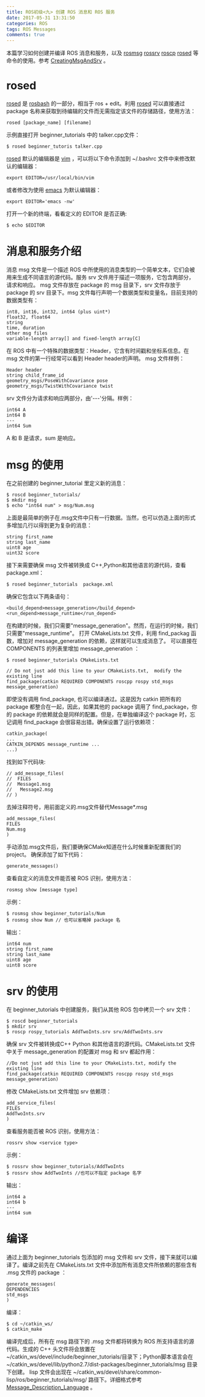 ```yaml
---
title: ROS初级<九> 创建 ROS 消息和 ROS 服务
date: 2017-05-31 13:31:50
categories: ROS
tags: ROS Messages
comments: true
---
```

本篇学习如何创建并编译 ROS 消息和服务，以及 [rosmsg](http://wiki.ros.org/rosmsg) [rossrv](http://wiki.ros.org/srv) [roscp](http://wiki.ros.org/rosbash#roscp) [rosed](http://wiki.ros.org/rosbash#rosed) 等命令的使用。参考 [CreatingMsgAndSrv](http://wiki.ros.org/cn/ROS/Tutorials/CreatingMsgAndSrv) 。
<!--more-->
# rosed
[rosed](http://wiki.ros.org/rosbash#rosed) 是 [rosbash](http://wiki.ros.org/rosbash) 的一部分，相当于 ros + edit。利用 [rosed](http://wiki.ros.org/rosbash#rosed) 可以直接通过 package 名称来获取到待编辑的文件而无需指定该文件的存储路径，使用方法：
   ```
 rosed [package_name] [filename]
   ```
示例直接打开 beginner_tutorials 中的 talker.cpp文件：
   ```
 $ rosed beginner_tutoris talker.cpp
   ```
[rosed](http://wiki.ros.org/rosbash#rosed) 默认的编辑器是 [vim](http://www.vim.org/) ，可以将以下命令添加到 ~/.bashrc 文件中来修改默认的编辑器：
   ```
 export EDITOR=/usr/local/bin/vim
   ```
或者修改为使用 [emacs](https://www.gnu.org/software/emacs/) 为默认编辑器：
   ```
 export EDITOR='emacs -nw'
   ```
打开一个新的终端，看看定义的 EDITOR 是否正确:
   ```
 $ echo $EDITOR
   ```
# 消息和服务介绍
消息 msg 文件是一个描述 ROS 中所使用的消息类型的一个简单文本，它们会被用来生成不同语言的源代码。服务 srv 文件用于描述一项服务，它包含两部分，请求和响应。
msg 文件存放在 package 的 msg 目录下，srv 文件存放于package 的 srv 目录下。msg 文件每行声明一个数据类型和变量名，目前支持的数据类型有：
   ```
 int8, int16, int32, int64 (plus uint*) 
 float32, float64 
 string 
 time, duration 
 other msg files 
 variable-length array[] and fixed-length array[C] 
   ```
在 ROS 中有一个特殊的数据类型：Header，它含有时间戳和坐标系信息。在 msg 文件的第一行经常可以看到 Header header的声明。
msg 文件样例：
   ```
 Header header
 string child_frame_id
 geometry_msgs/PoseWithCovariance pose
 geometry_msgs/TwistWithCovariance twist
   ```
srv 文件分为请求和响应两部分，由'---'分隔。样例：
   ```
 int64 A
 int64 B
 ---
 int64 Sum
   ```
A 和 B 是请求，sum 是响应。
# msg 的使用
在之前创建的 beginner_tutorial 里定义新的消息：
   ```
 $ roscd beginner_tutorials/
 $ mkdir msg
 $ echo "int64 num" > msg/Num.msg
   ```
上面是最简单的例子在.msg文件中只有一行数据。当然，也可以仿造上面的形式多增加几行以得到更为复杂的消息：
   ```
 string first_name
 string last_name
 uint8 age
 uint32 score
   ```
接下来需要确保 msg 文件被转换成 C++,Python和其他语言的源代码，查看 package.xml：
   ```
 $ rosed beginner_tutorials  package.xml
   ```
确保它包含以下两条语句：
   ```
 <build_depend>message_generation</build_depend>
 <run_depend>message_runtime</run_depend>
   ```
在构建的时候，我们只需要"message_generation"。然而，在运行的时候，我们只需要"message_runtime"。 打开 CMakeLists.txt 文件，利用 find_packag 函数，增加对 message_generation 的依赖，这样就可以生成消息了。 可以直接在 COMPONENTS 的列表里增加 message_generation ：
   ```
 $ rosed beginner_tutorials CMakeLists.txt
   ```
   ```
// Do not just add this line to your CMakeLists.txt,  modify the existing line
 find_package(catkin REQUIRED COMPONENTS roscpp rospy std_msgs message_generation)
   ```
即使没有调用 find_package, 也可以编译通过。这是因为 catkin 把所有的 package 都整合在一起，因此，如果其他的 package 调用了 find_package，你的 package 的依赖就会是同样的配置。但是，在单独编译这个 package 时，忘记调用 find_package 会很容易出错。确保设置了运行依赖项：
   ```
catkin_package(
  ...
  CATKIN_DEPENDS message_runtime ...
  ...)
   ```
找到如下代码块: 
   ```
// add_message_files(
//  FILES
//  Message1.msg
//   Message2.msg
// )
   ```
去掉注释符号，用前面定义的.msg文件替代Message*.msg
   ```
 add_message_files(
  FILES
  Num.msg
 )
   ```
手动添加.msg文件后，我们要确保CMake知道在什么时候重新配置我们的project。 确保添加了如下代码：
   ```
 generate_messages()
   ```
查看自定义的消息文件能否被 ROS 识别，使用方法：
   ```
 rosmsg show [message type]
   ```
示例：
   ```
 $ rosmsg show beginner_tutorials/Num 
 $ rosmsg show Num // 也可以省略掉 package 名
   ```
输出：
   ```
 int64 num
 string first_name
 string last_name
 uint8 age
 uint8 score
   ```
# srv 的使用
在 beginner_tutorials 中创建服务，我们从其他 ROS 包中拷贝一个 srv 文件：
   ```
 $ roscd beginner_tutorials
 $ mkdir srv
 $ roscp rospy_tutorials AddTwoInts.srv srv/AddTwoInts.srv
   ```
确保 srv 文件被转换成C++ Python 和其他语言的源代码。CMakeLists.txt 文件中关于 message_generation 的配置对 msg 和 srv 都起作用：
   ```
 //Do not just add this line to your CMakeLists.txt, modify the existing line
 find_package(catkin REQUIRED COMPONENTS roscpp rospy std_msgs message_generation)
   ```
修改 CMakeLists.txt 文件增加 srv 依赖项：
   ```
 add_service_files(
  FILES
  AddTwoInts.srv
 )
   ```
查看服务能否被 ROS 识别，使用方法：
   ```
 rossrv show <service type>
   ```
示例：
   ```
 $ rossrv show beginner_tutorials/AddTwoInts
 $ rossrv show AddTwoInts //也可以不指定 package 名字
   ```
输出：
   ```
 int64 a
 int64 b
 ---
 int64 sum

   ```
# 编译
通过上面为 beginner_tutorials 包添加的 msg 文件和 srv 文件，接下来就可以编译了。编译之前先在 CMakeLists.txt 文件中添加所有消息文件所依赖的那些含有 .msg 文件的 package ：
   ```
 generate_messages(
  DEPENDENCIES
  std_msgs
 )
   ```
编译：
   ```
 $ cd ~/catkin_ws/
 $ catkin_make
   ```
编译完成后，所有在 msg 路径下的 .msg 文件都将转换为 ROS 所支持语言的源代码。生成的 C++ 头文件将会放置在 ~/catkin_ws/devel/include/beginner_tutorials/目录下；Python脚本语言会在~/catkin_ws/devel/lib/python2.7/dist-packages/beginner_tutorials/msg 目录下创建。 lisp 文件会出现在 ~/catkin_ws/devel/share/common-lisp/ros/beginner_tutorials/msg/ 路径下。详细格式参考 [Message_Description_Language](http://wiki.ros.org/ROS/Message_Description_Language) 。


